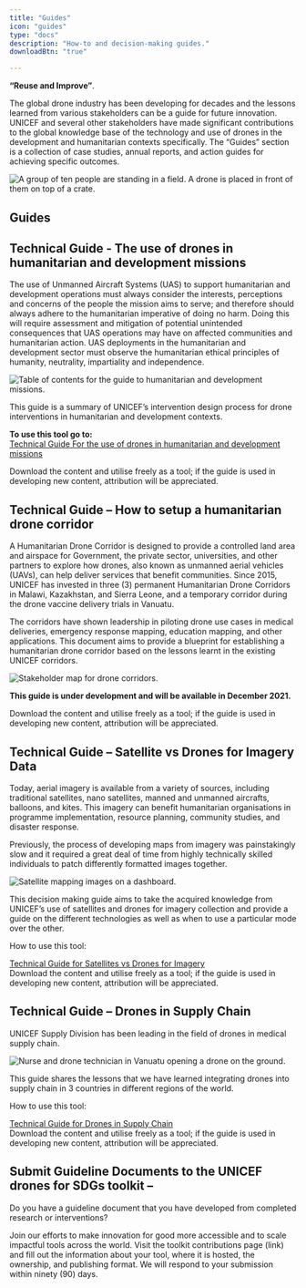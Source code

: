 ```yaml
---
title: "Guides"
icon: "guides"
type: "docs"
description: "How-to and decision-making guides."
downloadBtn: "true"

---
```


**“Reuse and Improve”**.

The global drone industry has been developing for decades and the lessons learned from various stakeholders can be a guide for future innovation.
UNICEF and several other stakeholders have made significant contributions to the global knowledge base of the technology and use of drones in the development and humanitarian contexts specifically.
The “Guides” section is a collection of case studies, annual reports, and action guides for achieving specific outcomes.

![A group of ten people are standing in a field. A drone is placed in front of them on top of a crate.](/drone-4sdgtoolkit/static/guides/UN0264779.jpg)


## Guides

## Technical Guide - The use of drones in humanitarian and development missions

The use of Unmanned Aircraft Systems (UAS) to support humanitarian and development operations must always consider the interests, perceptions and concerns of the people the mission aims to serve; and therefore should always adhere to the humanitarian imperative of doing no harm. Doing this will require assessment and mitigation of potential unintended consequences that UAS operations may have on affected communities and humanitarian action. UAS deployments in the humanitarian and development sector must observe the humanitarian ethical principles of humanity, neutrality, impartiality and independence.

![Table of contents for the guide to humanitarian and development missions.](/drone-4sdgtoolkit/static/guides/guided4g001.png)

This guide is a summary of UNICEF’s intervention design process for drone interventions in humanitarian and development contexts.

**To use this tool go to:**  
[Technical Guide For the use of drones in humanitarian and development missions](/content/guides/humanitarian-drone-mission/_index.en.md)

Download the content and utilise freely as a tool; if the guide is used in developing new content, attribution will be appreciated.


## Technical Guide – How to setup a humanitarian drone corridor

A Humanitarian Drone Corridor is designed to provide a controlled land area and airspace for Government, the private sector, universities, and other partners to explore how drones, also known as unmanned aerial vehicles (UAVs), can help deliver services that benefit communities. Since 2015, UNICEF has invested in three (3) permanent Humanitarian Drone Corridors in Malawi, Kazakhstan, and Sierra Leone, and a temporary corridor during the drone vaccine delivery trials in Vanuatu.   

The corridors have shown leadership in piloting drone use cases in medical deliveries, emergency response mapping, education mapping, and other applications. This document aims to provide a blueprint for establishing a humanitarian drone corridor based on the lessons learnt in the existing UNICEF corridors. 

![Stakeholder map for drone corridors.](/drone-4sdgtoolkit/static/guides/guided4g002.png)

**This guide is under development and will be available in December 2021.**

Download the content and utilise freely as a tool; if the guide is used in developing new content, attribution will be appreciated.


## Technical Guide – Satellite vs Drones for Imagery Data

Today, aerial imagery is available from a variety of sources, including traditional satellites, nano satellites, manned and unmanned aircrafts, balloons, and kites. This imagery can benefit humanitarian organisations in programme implementation, resource planning, community studies, and disaster response.  

Previously, the process of developing maps from imagery was painstakingly slow and it required a great deal of time from highly technically skilled individuals to patch differently formatted images together. 

![Satellite mapping images on a dashboard.](/drone-4sdgtoolkit/static/guides/guided4g003.png)

This decision making guide aims to take the acquired knowledge from UNICEF’s use of satellites and drones for imagery collection and provide a guide on the different technologies as well as when to use a particular mode over the other. 

How to use this tool: 

[Technical Guide for Satellites vs Drones for Imagery](/content/guides/satellites-vs-drones/_index.en.md)  
Download the content and utilise freely as a tool; if the guide is used in developing new content, attribution will be appreciated. 

## Technical Guide – Drones in Supply Chain

UNICEF Supply Division has been leading in the field of drones in medical supply chain.   

![Nurse and drone technician in Vanuatu opening a drone on the ground.](/drone-4sdgtoolkit/static/guides/dronesupplychain002.jpg)

This guide shares the lessons that we have learned integrating drones into supply chain in 3 countries in different regions of the world. 

How to use this tool: 

[Technical Guide for Drones in Supply Chain](/content/guides/drone-4-supply/_index.en.md)  
Download the content and utilise freely as a tool; if the guide is used in developing new content, attribution will be appreciated. 


## Submit Guideline Documents to the UNICEF drones for SDGs toolkit –

Do you have a guideline document that you have developed from completed research or interventions?  

Join our efforts to make innovation for good more accessible and to scale impactful tools across the world. Visit the toolkit contributions page (link) and fill out the information about your tool, where it is hosted, the ownership, and publishing format. We will respond to your submission within ninety (90) days. 
